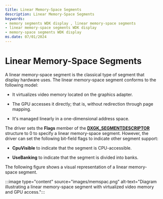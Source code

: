 ```yaml
---
title: Linear Memory-Space Segments
description: Linear Memory-Space Segments
keywords:
- memory segments WDK display , linear memory-space segments
- linear memory-space segments WDK display
- memory-space segments WDK display
ms.date: 07/01/2024
---
```


# Linear Memory-Space Segments

A linear memory-space segment is the classical type of segment that display hardware uses. The linear memory-space segment conforms to the following model:

* It virtualizes video memory located on the graphics adapter.

* The GPU accesses it directly; that is, without redirection through page mapping.

* It's managed linearly in a one-dimensional address space.

The driver sets the **Flags** member of the [**DXGK_SEGMENTDESCRIPTOR**](/windows-hardware/drivers/ddi/d3dkmddi/ns-d3dkmddi-_dxgk_segmentdescriptor) structure to 0 to specify a linear memory-space segment. However, the driver can set the following bit-field flags to indicate other segment support:

* **CpuVisible** to indicate that the segment is CPU-accessible.

* **UseBanking** to indicate that the segment is divided into banks.

The following figure shows a visual representation of a linear memory-space segment.

:::image type="content" source="images/memspac.png" alt-text="Diagram illustrating a linear memory-space segment with virtualized video memory and GPU access.":::
